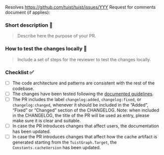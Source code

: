 Resolves https://github.com/tuist/tuist/issues/YYY
Request for comments document (if applies):

### Short description 📝

> Describe here the purpose of your PR.

### How to test the changes locally 🧐

> Include a set of steps for the reviewer to test the changes locally.

### Checklist ✅

- [ ] The code architecture and patterns are consistent with the rest of the codebase.
- [ ] The changes have been tested following the [documented guidelines](https://docs.tuist.io/contributors/testing-strategy/).
- [ ] The PR includes the label `changelog:added`, `changelog:fixed`, or `changelog:changed`, whenever it should be included in the “Added”, “Fixed” or “Changed” section of the CHANGELOG. Note: when included in the CHANGELOG, the title of the PR will be used as entry, please make sure it is clear and suitable.
- [ ] In case the PR introduces changes that affect users, the documentation has been updated.
- [ ] In case the PR introduces changes that affect how the cache artifact is generated starting from the `TuistGraph.Target`, the `Constants.cacheVersion` has been updated.
